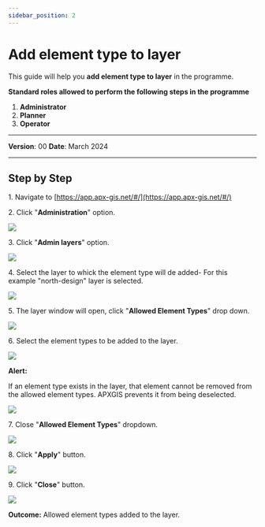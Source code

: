 ```yaml
---
sidebar_position: 2
---
```


# Add element type to layer

This guide will help you **add element type to layer** in the programme.

**Standard roles allowed to perform the following steps in the programme**

1.	**Administrator**
2.  **Planner**
3. **Operator**

------------

**Version**: 00
**Date**: March 2024

------------
## **Step by Step**

1\. Navigate to [https://app.apx-gis.net/#/](https://app.apx-gis.net/#/)


2\. Click "**Administration**" option.

![](/img/downloads/02-add-elemtype-layer_1.jpeg)


3\. Click "**Admin layers**" option.

![](/img/downloads/02-add-elemtype-layer_2.jpeg)


4\. Select the layer to whick the element type will de added- For this example "north-design" layer is selected.

![](/img/downloads/02-add-elemtype-layer_3.jpeg)


5\. The layer window will open, click "**Allowed Element Types**" drop down.

![](/img/downloads/02-add-elemtype-layer_4.jpeg)


6\. Select the element types to be added to the layer.

![](/img/downloads/02-add-elemtype-layer_5.jpeg)


**Alert:** 

If an element type exists in the layer, that element cannot be removed from the allowed element types. APXGIS prevents it from being deselected.

![](/img/downloads/02-add-elemtype-layer_6.jpeg)


7\. Close "**Allowed Element Types**" dropdown.

![](/img/downloads/02-add-elemtype-layer_7.jpeg)


8\. Click "**Apply**" button.

![](/img/downloads/02-add-elemtype-layer_8.jpeg)


9\. Click "**Close**" button.

![](/img/downloads/02-add-elemtype-layer_9.jpeg)


**Outcome:** Allowed element types added to the layer.

